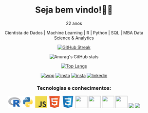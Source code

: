 <h1 align="center">Seja bem vindo!👋🏼</h1>

<div id="header" align="center">
  
22 anos

Cientista de Dados | Machine Learning | R | Python | SQL | MBA Data Science & Analytics

[![GitHub Streak](http://github-readme-streak-stats.herokuapp.com?user=Juniorffonseca&theme=dark&background=000000&locale=pt_BR)](https://git.io/streak-stats)
  
  
![Anurag's GitHub stats](https://github-readme-stats-git-masterrstaa-rickstaa.vercel.app/api?username=Juniorffonseca&show_icons=true&theme=cobalt)

  
[![Top Langs](https://github-readme-stats-git-masterrstaa-rickstaa.vercel.app/api/top-langs/?username=Juniorffonseca&theme=cobalt&layout=compact)](https://github.com/anuraghazra/github-readme-stats)

[![wpp](https://img.shields.io/badge/WhatsApp-25D366?style=for-the-badge&logo=whatsapp&logoColor=white)](https://wa.me/5511946357021) 
[![insta](https://img.shields.io/badge/Instagram-E4405F?style=for-the-badge&logo=instagram&logoColor=white)](https://www.instagram.com/_jrff/) 
[![insta](https://img.shields.io/badge/website-000000?style=for-the-badge&logo=About.me&logoColor=white)](https://juniorffonseca.github.io/portfolio/) 
[![linkedin](https://img.shields.io/badge/LinkedIn-0077B5?style=for-the-badge&logo=linkedin&logoColor=white)](https://www.linkedin.com/in/edinaldoffjr/)
 
 ### Tecnologias e conhecimentos:
<img src = 'https://raw.githubusercontent.com/devicons/devicon/1119b9f84c0290e0f0b38982099a2bd027a48bf1/icons/r/r-original.svg' width="40" height="40"/>
<img src = 'https://raw.githubusercontent.com/devicons/devicon/1119b9f84c0290e0f0b38982099a2bd027a48bf1/icons/python/python-original.svg' width='40' height='40'/>
<img src = 'https://raw.githubusercontent.com/devicons/devicon/1119b9f84c0290e0f0b38982099a2bd027a48bf1/icons/javascript/javascript-original.svg' width='40' height='40'/>
<img src = 'https://raw.githubusercontent.com/devicons/devicon/1119b9f84c0290e0f0b38982099a2bd027a48bf1/icons/html5/html5-original.svg' width='40' height='40'/>
<img src = 'https://raw.githubusercontent.com/devicons/devicon/1119b9f84c0290e0f0b38982099a2bd027a48bf1/icons/css3/css3-original.svg' width='40' height='40'/>
<img src = 'https://static-00.iconduck.com/assets.00/c-sharp-c-icon-456x512-9sej0lrz.png' width='40' height='40'/>
<img src = 'https://cdn4.iconfinder.com/data/icons/various-icons-2/476/Unity.png' width='40' height='40'/>
<img src = 'https://upload.wikimedia.org/wikipedia/commons/thumb/1/18/ISO_C%2B%2B_Logo.svg/800px-ISO_C%2B%2B_Logo.svg.png' width='40' height='40'/>
<img src = 'https://img.icons8.com/ios/500/power-bi.png' width='40' height='40'/>
<img src = 'https://cdn-icons-png.flaticon.com/512/2306/2306173.png' height='40'/>
<img src = 'https://cdn-icons-png.flaticon.com/512/136/136525.png' height='40'/>
  
</div>
